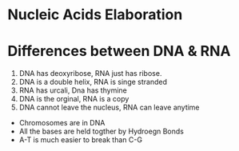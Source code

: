 # Nucleic Acids Elaboration
# Differences between DNA & RNA

1. DNA has deoxyribose, RNA just has ribose.
1. DNA is a double helix, RNA  is singe stranded
1. RNA has urcali, Dna has thymine
1. DNA is the orginal, RNA is a copy
1. DNA  cannot leave the nucleus, RNA can leave anytime

* Chromosomes are in DNA 
* All the bases are held togther by Hydroegn Bonds
* A-T is much easier to break than C-G